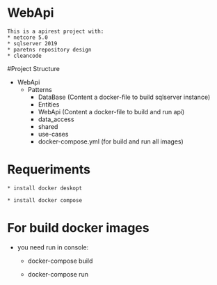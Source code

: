# WebApi
    This is a apirest project with:
    * netcore 5.0
    * sqlserver 2019
    * paretns repository design
    * cleancode

#Project Structure
* WebApi
    * Patterns
       * DataBase (Content a docker-file to build sqlserver instance)
       * Entities
       * WebApi (Content a docker-file to build and run api)
       * data_access
       * shared
       * use-cases
       * docker-compose.yml (for build and run all images)
       
# Requeriments
    * install docker deskopt

    * install docker compose
    
# For build docker images
* you need run in console:

  * docker-compose build
  
  * docker-compose run
  


